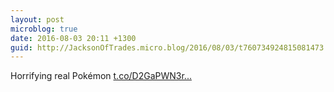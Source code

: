 ```yaml
---
layout: post
microblog: true
date: 2016-08-03 20:11 +1300
guid: http://JacksonOfTrades.micro.blog/2016/08/03/t760734924815081473.html
---
```

Horrifying real Pokémon [t.co/D2GaPWN3r...](https://t.co/D2GaPWN3re)
